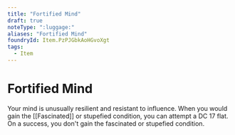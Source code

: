 ```yaml
---
title: "Fortified Mind"
draft: true
noteType: ":luggage:"
aliases: "Fortified Mind"
foundryId: Item.PzPJGbkAoHGvoXgt
tags:
  - Item
---
```


# Fortified Mind

Your mind is unusually resilient and resistant to influence. When you would gain the [[Fascinated]] or stupefied condition, you can attempt a DC 17 flat. On a success, you don't gain the fascinated or stupefied condition.
